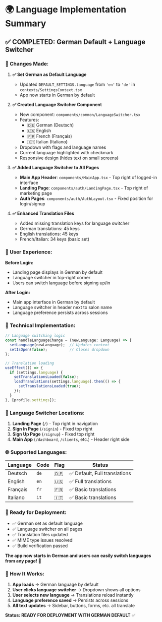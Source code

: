 # 🌍 Language Implementation Summary

## ✅ **COMPLETED: German Default + Language Switcher**

### 🎯 **Changes Made:**

1. **✅ Set German as Default Language**
   - Updated `DEFAULT_SETTINGS.language` from `'en'` to `'de'` in `contexts/SettingsContext.tsx`
   - App now starts in German by default

2. **✅ Created Language Switcher Component**
   - New component: `components/common/LanguageSwitcher.tsx`
   - Features:
     - 🇩🇪 German (Deutsch)
     - 🇺🇸 English 
     - 🇫🇷 French (Français)
     - 🇮🇹 Italian (Italiano)
   - Dropdown with flags and language names
   - Current language highlighted with checkmark
   - Responsive design (hides text on small screens)

3. **✅ Added Language Switcher to All Pages**
   - **Main App Header**: `components/MainApp.tsx` - Top right of logged-in interface
   - **Landing Page**: `components/auth/LandingPage.tsx` - Top right of marketing page
   - **Auth Pages**: `components/auth/AuthLayout.tsx` - Fixed position for login/signup

4. **✅ Enhanced Translation Files**
   - Added missing translation keys for language switcher
   - German translations: 45 keys
   - English translations: 45 keys
   - French/Italian: 34 keys (basic set)

### 🎨 **User Experience:**

**Before Login:**
- Landing page displays in German by default
- Language switcher in top-right corner
- Users can switch language before signing up/in

**After Login:**
- Main app interface in German by default
- Language switcher in header next to salon name
- Language preference persists across sessions

### 🔧 **Technical Implementation:**

```typescript
// Language switching logic
const handleLanguageChange = (newLanguage: Language) => {
  setLanguage(newLanguage);  // Updates context
  setIsOpen(false);          // Closes dropdown
};

// Translation loading
useEffect(() => {
  if (settings.language) {
    setTranslationsLoaded(false);
    loadTranslations(settings.language).then(() => {
      setTranslationsLoaded(true);
    });
  }
}, [profile.settings]);
```

### 📍 **Language Switcher Locations:**

1. **Landing Page** (`/`) - Top right in navigation
2. **Sign In Page** (`/signin`) - Fixed top right
3. **Sign Up Page** (`/signup`) - Fixed top right  
4. **Main App** (`/dashboard`, `/clients`, etc.) - Header right side

### 🌐 **Supported Languages:**

| Language | Code | Flag | Status |
|----------|------|------|--------|
| Deutsch  | `de` | 🇩🇪   | ✅ Default, Full translations |
| English  | `en` | 🇺🇸   | ✅ Full translations |
| Français | `fr` | 🇫🇷   | ✅ Basic translations |
| Italiano | `it` | 🇮🇹   | ✅ Basic translations |

### 🚀 **Ready for Deployment:**

- ✅ German set as default language
- ✅ Language switcher on all pages
- ✅ Translation files updated
- ✅ MIME type issues resolved
- ✅ Build verification passed

**The app now starts in German and users can easily switch languages from any page!** 🎉

### 🔄 **How It Works:**

1. **App loads** → German language by default
2. **User clicks language switcher** → Dropdown shows all options
3. **User selects new language** → Translations reload instantly
4. **Language preference saved** → Persists across sessions
5. **All text updates** → Sidebar, buttons, forms, etc. all translate

**Status: READY FOR DEPLOYMENT WITH GERMAN DEFAULT** ✅